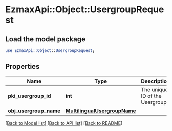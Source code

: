 # EzmaxApi::Object::UsergroupRequest

## Load the model package
```perl
use EzmaxApi::Object::UsergroupRequest;
```

## Properties
Name | Type | Description | Notes
------------ | ------------- | ------------- | -------------
**pki_usergroup_id** | **int** | The unique ID of the Usergroup | [optional] 
**obj_usergroup_name** | [**MultilingualUsergroupName**](MultilingualUsergroupName.md) |  | 

[[Back to Model list]](../README.md#documentation-for-models) [[Back to API list]](../README.md#documentation-for-api-endpoints) [[Back to README]](../README.md)



